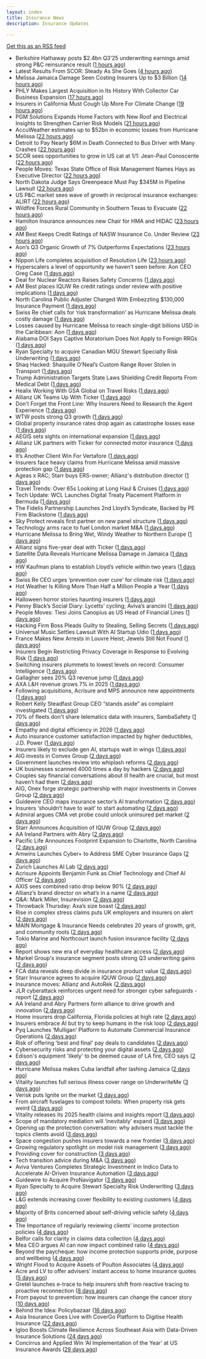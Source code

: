 ```yaml
---
layout: index
title: Insurance News
description: Insurance Updates

---
```


[Get this as an RSS feed](/insurance.rss)

<!-- news_marker starts -->
- Berkshire Hathaway posts $2.4bn Q3’25 underwriting earnings amid strong P&C reinsurance result ([1 hours ago](https://www.reinsurancene.ws/berkshire-hathaway-posts-2-4bn-q325-underwriting-earnings-amid-strong-pc-reinsurance-result/))
- Latest Results From SCOR: Steady As She Goes ([4 hours ago](https://insurance-edge.net/2025/11/01/latest-results-from-scor-steady-as-she-goes/))
- Melissa Jamaica Damage Seen Costing Insurers Up to $3 Billion ([14 hours ago](https://www.insurancejournal.com/news/international/2025/10/31/846065.htm))
- PHLY Makes Largest Acquisition in Its History With Collector Car Business Expansion ([17 hours ago](https://www.insurancejournal.com/news/national/2025/10/31/846041.htm))
- Insurers in California Must Cough Up More For Climate Change ([19 hours ago](https://insurance-edge.net/2025/10/31/insurers-in-california-must-cough-up-more-for-climate-change/))
- PGM Solutions Expands Home Factors with New Roof and Electrical Insights to Strengthen Carrier Risk Models ([21 hours ago](https://www.insurancejournal.com/services/newswire/2025/10/31/845781.htm))
- AccuWeather estimates up to $52bn in economic losses from Hurricane Melissa ([22 hours ago](https://www.reinsurancene.ws/accuweather-estimates-up-to-52bn-in-economic-losses-from-hurricane-melissa/))
- Detroit to Pay Nearly $6M in Death Connected to Bus Driver with Many Crashes ([22 hours ago](https://www.insurancejournal.com/blogs/cincinnati-insurance-company/2025/10/31/846007.htm))
- SCOR sees opportunities to grow in US cat at 1/1: Jean-Paul Conoscente ([22 hours ago](https://www.reinsurancene.ws/scor-sees-opportunities-to-grow-in-us-cat-at-1-1-jean-paul-conoscente/))
- People Moves: Texas State Office of Risk Management Names Hays as Executive Director ([22 hours ago](https://www.insurancejournal.com/news/southcentral/2025/10/31/846003.htm))
- North Dakota Judge Says Greenpeace Must Pay $345M in Pipeline Lawsuit ([22 hours ago](https://www.insurancejournal.com/news/midwest/2025/10/31/846000.htm))
- US P&C market sees wave of growth in reciprocal insurance exchanges: ALIRT ([22 hours ago](https://www.reinsurancene.ws/us-pc-market-sees-wave-of-growth-in-reciprocal-insurance-exchanges-alirt/))
- Wildfire Forces Rural Community in Southern Texas to Evacuate ([22 hours ago](https://www.insurancejournal.com/news/southcentral/2025/10/31/845997.htm))
- Hamilton Insurance announces new Chair for HMA and HIDAC ([23 hours ago](https://www.reinsurancene.ws/hamilton-insurance-announces-new-chair-for-hma-and-hidac/))
- AM Best Keeps Credit Ratings of NASW Insurance Co. Under Review ([23 hours ago](https://www.insurancejournal.com/news/east/2025/10/31/845972.htm))
- Aon’s Q3 Organic Growth of 7% Outperforms Expectations ([23 hours ago](https://www.insurancejournal.com/news/international/2025/10/31/845962.htm))
- Nippon Life completes acquisition of Resolution Life ([23 hours ago](https://www.reinsurancene.ws/nippon-life-completes-acquisition-of-resolution-life/))
- Hyperscalers a level of opportunity we haven’t seen before: Aon CEO Greg Case ([1 days ago](https://www.reinsurancene.ws/hyperscalers-a-level-of-opportunity-we-havent-seen-before-aon-ceo-greg-case/))
- Deal for Nuclear Reactors Raises Safety Concerns ([1 days ago](https://www.insurancejournal.com/news/national/2025/10/31/845968.htm))
- AM Best places IQUW Re credit ratings under review with positive implications ([1 days ago](https://www.reinsurancene.ws/am-best-places-iquw-re-credit-ratings-under-review-with-positive-implications/))
- North Carolina Public Adjuster Charged With Embezzling $130,000 Insurance Payment ([1 days ago](https://www.insurancejournal.com/news/southeast/2025/10/31/845970.htm))
- Swiss Re chief calls for ‘risk transformation’ as Hurricane Melissa deals costly damage ([1 days ago](https://www.insurancebusinessmag.com/uk/news/catastrophe/swiss-re-chief-calls-for-risk-transformation-as-hurricane-melissa-deals-costly-damage-555033.aspx))
- Losses caused by Hurricane Melissa to reach single-digit billions USD in the Caribbean: Aon ([1 days ago](https://www.reinsurancene.ws/losses-caused-by-hurricane-melissa-to-reach-single-digit-billions-usd-in-the-caribbean-aon/))
- Alabama DOI Says Captive Moratorium Does Not Apply to Foreign RRGs ([1 days ago](https://www.insurancejournal.com/news/southeast/2025/10/31/845964.htm))
- Ryan Specialty to acquire Canadian MGU Stewart Specialty Risk Underwriting ([1 days ago](https://www.reinsurancene.ws/ryan-specialty-to-acquire-canadian-mgu-stewart-specialty-risk-underwriting/))
- Shaq Hacked: Shaquille O’Neal’s Custom Range Rover Stolen in Transport ([1 days ago](https://www.insurancejournal.com/news/southeast/2025/10/31/845957.htm))
- Trump Administration Targets State Laws Shielding Credit Reports From Medical Debt ([1 days ago](https://www.insurancejournal.com/news/east/2025/10/31/845954.htm))
- Healix Working With GSA Global on Travel Risks ([1 days ago](https://insurance-edge.net/2025/10/31/healix-working-with-gsa-global-on-travel-risks/))
- Allianz UK Teams Up With Ticker ([1 days ago](https://insurance-edge.net/2025/10/31/allianz-uk-teams-up-with-ticker/))
- Don’t Forget the Front Line: Why Insurers Need to Research the Agent Experience ([1 days ago](https://www.insurancejournal.com/news/national/2025/10/31/845941.htm))
- WTW posts strong Q3 growth ([1 days ago](https://www.insurancebusinessmag.com/uk/news/breaking-news/wtw-posts-strong-q3-growth-555042.aspx))
- Global property insurance rates drop again as catastrophe losses ease ([1 days ago](https://www.insurancebusinessmag.com/uk/news/property-insurance/global-property-insurance-rates-drop-again-as-catastrophe-losses-ease-554820.aspx))
- AEGIS sets sights on international expansion ([1 days ago](https://www.insurancebusinessmag.com/uk/news/breaking-news/aegis-sets-sights-on-international-expansion-555014.aspx))
- Allianz UK partners with Ticker for connected motor insurance ([1 days ago](https://www.insurancebusinessmag.com/uk/news/auto-motor/allianz-uk-partners-with-ticker-for-connected-motor-insurance-555017.aspx))
- It’s Another Client Win For Vertafore ([1 days ago](https://insurance-edge.net/2025/10/31/its-another-client-win-for-vertafore/))
- Insurers face heavy claims from Hurricane Melissa amid massive protection gap ([1 days ago](https://www.insurancebusinessmag.com/uk/news/catastrophe/insurers-face-heavy-claims-from-hurricane-melissa-amid-massive-protection-gap-555020.aspx))
- Ageas x RAC; Starr buys ERS-owner; Allianz's distribution director ([1 days ago](https://www.postonline.co.uk/news/7959299/ageas-x-rac-starr-buys-ers-owner-allianzs-distribution-director))
- Travel Trends: Over 65s Looking at Long Haul & Cruises ([1 days ago](https://insurance-edge.net/2025/10/31/travel-trends-over-65s-looking-at-long-haul-cruises/))
- Tech Update: WCL Launches Digital Treaty Placement Platform in Bermuda ([1 days ago](https://www.insurancejournal.com/news/international/2025/10/31/845918.htm))
- The Fidelis Partnership Launches 2nd Lloyd’s Syndicate, Backed by PE Firm Blackstone ([1 days ago](https://www.insurancejournal.com/news/international/2025/10/31/845914.htm))
- Sky Protect reveals first partner on new panel structure ([1 days ago](https://www.postonline.co.uk/news/7959303/sky-protect-reveals-first-partner-on-new-panel-structure))
- Technology arms race to fuel London market M&A ([1 days ago](https://www.postonline.co.uk/lloydslondon/7959295/technology-arms-race-to-fuel-london-market-ma))
- Hurricane Melissa to Bring Wet, Windy Weather to Northern Europe ([1 days ago](https://www.insurancejournal.com/news/international/2025/10/31/845905.htm))
- Allianz signs five-year deal with Ticker ([1 days ago](https://www.postonline.co.uk/personal/7959302/allianz-signs-five-year-deal-with-ticker))
- Satellite Data Reveals Hurricane Melissa Damage in Jamaica ([1 days ago](https://www.insurancejournal.com/news/international/2025/10/31/845893.htm))
- HW Kaufman plans to establish Lloyd’s vehicle within two years ([1 days ago](https://www.postonline.co.uk/lloydslondon/7959189/hw-kaufman-plans-to-establish-lloyds-vehicle-within-two-years))
- Swiss Re CEO urges ‘prevention over cure’ for climate risk ([1 days ago](https://www.postonline.co.uk/news/7959300/swiss-re-ceo-urges-prevention-over-cure-for-climate-risk))
- Hot Weather Is Killing More Than Half a Million People a Year ([1 days ago](https://www.insurancejournal.com/news/international/2025/10/31/845889.htm))
- Halloween horror stories haunting insurers ([1 days ago](https://www.postonline.co.uk/regulation/7959179/halloween-horror-stories-haunting-insurers))
- Penny Black’s Social Diary: Lycetts’ cycling; Aviva’s arancini ([1 days ago](https://www.postonline.co.uk/people/7959105/penny-blacks-social-diary-lycetts-cycling-avivas-arancini))
- People Moves: Tiesi Joins Canopius as US Head of Financial Lines ([1 days ago](https://www.insurancejournal.com/news/national/2025/10/31/845589.htm))
- Hacking Firm Boss Pleads Guilty to Stealing, Selling Secrets ([1 days ago](https://www.insurancejournal.com/news/national/2025/10/31/845863.htm))
- Universal Music Settles Lawsuit With AI Startup Udio ([1 days ago](https://www.insurancejournal.com/news/national/2025/10/31/845859.htm))
- France Makes New Arrests in Louvre Heist; Jewels Still Not Found ([1 days ago](https://www.insurancejournal.com/news/international/2025/10/31/845845.htm))
- Insurers Begin Restricting Privacy Coverage in Response to Evolving Risk ([1 days ago](https://www.insurancejournal.com/news/national/2025/10/31/845809.htm))
- Switching insurers plummets to lowest levels on record: Consumer Intelligence ([1 days ago](https://www.insurancebusinessmag.com/uk/news/breaking-news/switching-insurers-plummets-to-lowest-levels-on-record-consumer-intelligence-554957.aspx))
- Gallagher sees 20% Q3 revenue jump ([1 days ago](https://www.insurancebusinessmag.com/uk/news/breaking-news/gallagher-sees-20-q3-revenue-jump-554956.aspx))
- AXA L&H revenue grows 7% in 2025 ([1 days ago](https://www.insurancebusinessmag.com/uk/news/breaking-news/axa-landh-revenue-grows-7-in-2025-554955.aspx))
- Following acquisitions, Acrisure and MPS announce new appointments ([1 days ago](https://www.insurancebusinessmag.com/uk/news/breaking-news/following-acquisitions-acrisure-and-mps-announce-new-appointments-554954.aspx))
- Robert Kelly Steadfast Group CEO “stands aside” as complaint investigated ([1 days ago](https://www.insurancebusinessmag.com/uk/news/breaking-news/robert-kelly-steadfast-group-ceo-stands-aside-as-complaint-investigated-554942.aspx))
- 70% of fleets don't share telematics data with insurers, SambaSafety ([1 days ago](https://www.dig-in.com/news/sambasafety-most-fleets-dont-share-telematics-data))
- Empathy and digital efficiency in 2026 ([1 days ago](https://www.dig-in.com/opinion/empathy-and-digital-efficiency-in-2026))
- Auto insurance customer satisfaction impacted by higher deductibles, J.D. Power ([1 days ago](https://www.dig-in.com/news/auto-customer-satisfaction-impacted-by-higher-deductibles))
- Insurers likely to exclude gen AI, startups wait in wings ([1 days ago](https://www.dig-in.com/news/insurers-likely-to-exclude-gen-ai-startups-wait-in-wings))
- AIG invests in Convex Group ([2 days ago](https://www.postonline.co.uk/news/7959298/aig-invests-in-convex-group))
- Government launches review into whiplash reforms ([2 days ago](https://www.postonline.co.uk/news/7959297/government-launches-review-into-whiplash-reforms))
- UK businesses scanned 4000 times a day by hackers ([2 days ago](https://www.postonline.co.uk/commercial/7959296/uk-businesses-scanned-4000-times-a-day-by-hackers))
- Couples say financial conversations about ill health are crucial, but most haven’t had them ([2 days ago](https://ifamagazine.com/couples-say-financial-conversations-about-ill-health-are-crucial-but-most-havent-had-them/))
- AIG, Onex forge strategic partnership with major investments in Convex Group ([2 days ago](https://www.insurancebusinessmag.com/uk/news/breaking-news/aig-onex-forge-strategic-partnership-with-major-investments-in-convex-group-554888.aspx))
- Guidewire CEO maps insurance sector’s AI transformation ([2 days ago](https://www.postonline.co.uk/technology/7959294/guidewire-ceo-maps-insurance-sectors-ai-transformation))
- Insurers ‘shouldn’t have to wait’ to start automating ([2 days ago](https://www.postonline.co.uk/news/7959291/insurers-shouldnt-have-to-wait-to-start-automating))
- Admiral argues CMA vet probe could unlock uninsured pet market ([2 days ago](https://www.postonline.co.uk/personal/7959292/admiral-argues-cma-vet-probe-could-unlock-uninsured-pet-market))
- Starr Announces Acquisition of IQUW Group ([2 days ago](https://www.insurtechinsights.com/starr-announces-acquisition-of-iquw-group/))
- AA Ireland Partners with Abry ([2 days ago](https://www.insurtechinsights.com/aa-ireland-partners-with-abry/))
- Pacific Life Announces Footprint Expansion to Charlotte, North Carolina ([2 days ago](https://www.insurtechinsights.com/pacific-life-announces-footprint-expansion-to-charlotte-north-carolina/))
- Amwins Launches Cyber+ to Address SME Cyber Insurance Gaps ([2 days ago](https://www.insurtechinsights.com/amwins-launches-cyber-to-address-sme-cyber-insurance-gaps/))
- Zurich Launches AI Lab ([2 days ago](https://www.insurtechinsights.com/zurich-launches-ai-lab/))
- Acrisure Appoints Benjamin Funk as Chief Technology and Chief AI Officer ([2 days ago](https://www.insurtechinsights.com/acrisure-appoints-benjamin-funk-as-chief-technology-and-chief-ai-officer/))
- AXIS sees combined ratio drop below 90% ([2 days ago](https://www.insurancebusinessmag.com/uk/news/breaking-news/axis-sees-combined-ratio-drop-below-90-251472.aspx))
- Allianz’s brand director on what’s in a name ([2 days ago](https://www.postonline.co.uk/personal/7959246/allianzs-brand-director-on-whats-in-a-name))
- Q&A: Mark Miller, Insurevision ([2 days ago](https://www.postonline.co.uk/technology/7958896/qa-mark-miller-insurevision))
- Throwback Thursday: Axa’s size boast ([2 days ago](https://www.postonline.co.uk/commercial/7956774/throwback-thursday-axas-size-boast))
- Rise in complex stress claims puts UK employers and insurers on alert ([2 days ago](https://www.insurancebusinessmag.com/uk/news/breaking-news/rise-in-complex-stress-claims-puts-uk-employers-and-insurers-on-alert-554746.aspx))
- MAIN Mortgage & Insurance Needs celebrates 20 years of growth, grit, and community roots ([2 days ago](https://www.insurancebusinessmag.com/uk/news/property-insurance/main-mortgage-and-insurance-needs-celebrates-20-years-of-growth-grit-and-community-roots-554862.aspx))
- Tokio Marine and Northcourt launch fusion insurance facility ([2 days ago](https://www.insurancebusinessmag.com/uk/news/breaking-news/tokio-marine-and-northcourt-launch-fusion-insurance-facility-554861.aspx))
- Report shows new era of everyday healthcare access ([2 days ago](https://www.insurancebusinessmag.com/uk/news/life-insurance/report-shows-new-era-of-everyday-healthcare-access-554860.aspx))
- Markel Group's insurance segment posts strong Q3 underwriting gains ([2 days ago](https://www.insurancebusinessmag.com/uk/news/breaking-news/markel-groups-insurance-segment-posts-strong-q3-underwriting-gains-554852.aspx))
- FCA data reveals deep divide in insurance product value ([2 days ago](https://www.insurancebusinessmag.com/uk/news/breaking-news/fca-data-reveals-deep-divide-in-insurance-product-value-554803.aspx))
- Starr Insurance agrees to acquire IQUW Group ([2 days ago](https://www.insurancebusinessmag.com/uk/news/breaking-news/starr-insurance-agrees-to-acquire-iquw-group-554811.aspx))
- Insurance moves: Allianz and AutoRek ([2 days ago](https://www.insurancebusinessmag.com/uk/news/breaking-news/insurance-moves-allianz-and-autorek-554808.aspx))
- JLR cyberattack reinforces urgent need for stronger cyber safeguards - report ([2 days ago](https://www.insurancebusinessmag.com/uk/news/cyber/jlr-cyberattack-reinforces-urgent-need-for-stronger-cyber-safeguards--report-554807.aspx))
- AA Ireland and Abry Partners form alliance to drive growth and innovation ([2 days ago](https://www.insurancebusinessmag.com/uk/news/auto-motor/aa-ireland-and-abry-partners-form-alliance-to-drive-growth-and-innovation-554800.aspx))
- Home insurers drop California, Florida policies at high rate ([2 days ago](https://www.dig-in.com/news/home-insurance-crisis-deepens-in-florida-california))
- Insurers embrace AI but try to keep humans in the risk loop ([2 days ago](https://www.dig-in.com/news/insurers-embrace-ai-but-try-to-keep-humans-in-the-risk-loop))
- Pyq Launches ‘Mulligan’ Platform to Automate Commercial Insurance Operations ([2 days ago](https://thefintechtimes.com/pyq-launches-mulligan-platform-to-automate-commercial-insurance-operations/))
- Risk of offering 'best and final' pay deals to candidates ([2 days ago](https://www.insurancebusinessmag.com/uk/business-strategy/risk-of-offering-best-and-final-pay-deals-to-candidates-554768.aspx))
- Cybersecurity risks and protecting your digital assets ([2 days ago](https://www.dig-in.com/podcast/cybersecurity-risks-and-protecting-your-digital-assets))
- Edison's equipment 'likely' to be deemed cause of LA fire, CEO says ([2 days ago](https://www.dig-in.com/articles/edisons-equipment-likely-to-be-deemed-cause-of-la-fire))
- Hurricane Melissa makes Cuba landfall after lashing Jamaica ([2 days ago](https://www.dig-in.com/articles/hurricane-melissa-makes-cuba-landfall-after-lashing-jamaica))
- Vitality launches full serious illness cover range on UnderwriteMe ([3 days ago](https://ifamagazine.com/vitality-launches-full-serious-illness-cover-range-on-underwriteme/))
- Verisk puts Ignite on the market ([3 days ago](https://www.postonline.co.uk/news/7959286/verisk-puts-ignite-on-the-market))
- From aircraft fuselages to compost toilets: When property risk gets weird ([3 days ago](https://www.insurancebusinessmag.com/uk/news/property-insurance/from-aircraft-fuselages-to-compost-toilets-when-property-risk-gets-weird-554699.aspx))
- Vitality releases its 2025 health claims and insights report ([3 days ago](https://ifamagazine.com/vitality-releases-its-2025-health-claims-and-insights-report/))
- Scope of mandatory mediation will ‘inevitably’ expand ([3 days ago](https://www.postonline.co.uk/claims/7959287/scope-of-mandatory-mediation-will-inevitably-expand))
- Opening up the protection conversation: why advisers must tackle the topics clients avoid ([3 days ago](https://ifamagazine.com/opening-up-the-protection-conversation-why-advisers-must-tackle-the-topics-clients-avoid/))
- Space congestion pushes insurers towards a new frontier ([3 days ago](https://www.postonline.co.uk/commercial/7958974/space-congestion-pushes-insurers-towards-a-new-frontier))
- Growing regulatory spotlight on model risk management ([3 days ago](https://www.postonline.co.uk/risk-management/7958994/growing-regulatory-spotlight-on-model-risk-management))
- Providing cover for construction ([3 days ago](https://www.postonline.co.uk/commercial/7959042/providing-cover-for-construction))
- Tech transition advice during M&A ([3 days ago](https://www.dig-in.com/news/tech-transition-advice-during-m-a))
- Aviva Ventures Completes Strategic Investment in Indico Data to Accelerate AI-Driven Insurance Automation ([3 days ago](https://www.insurtechinsights.com/aviva-ventures-completes-strategic-investment-in-indico-data-to-accelerate-ai-driven-insurance-automation/))
- Guidewire to Acquire ProNavigator ([3 days ago](https://www.insurtechinsights.com/guidewire-to-acquire-pronavigator/))
- Ryan Specialty to Acquire Stewart Specialty Risk Underwriting ([3 days ago](https://www.insurtechinsights.com/ryan-specialty-to-acquire-stewart-specialty-risk-underwriting/))
- L&G extends increasing cover flexibility to existing customers ([4 days ago](https://ifamagazine.com/lg-extends-increasing-cover-flexibility-to-existing-customers/))
- Majority of Brits concerned about self-driving vehicle safety ([4 days ago](https://www.postonline.co.uk/news/7959285/majority-of-brits-concerned-about-self-driving-vehicle-safety))
- The Importance of regularly reviewing clients’ income protection policies ([4 days ago](https://ifamagazine.com/the-importance-of-regularly-reviewing-clients-income-protection-policies/))
- Belfor calls for clarity in claims data collection ([4 days ago](https://www.postonline.co.uk/claims/7959280/belfor-calls-for-clarity-in-claims-data-collection))
- Mea CEO argues AI can now impact combined ratio ([4 days ago](https://www.postonline.co.uk/technology/7959284/mea-ceo-argues-ai-can-now-impact-combined-ratio))
- Beyond the paycheque: how income protection supports pride, purpose and wellbeing ([4 days ago](https://ifamagazine.com/protecting-what-makes-you-proud/))
- Wright Flood to Acquire Assets of Poulton Associates ([4 days ago](https://www.insurtechinsights.com/wright-flood-to-acquire-assets-of-poulton-associates/))
- Acre and LV to offer advisers’ instant access to home insurance quotes ([5 days ago](https://ifamagazine.com/acre-and-lv-to-offer-advisers-instant-access-to-home-insurance-quotes/))
- Gretel launches e-trace to help insurers shift from reactive tracing to proactive reconnection ([8 days ago](https://ifamagazine.com/gretel-launches-e-trace-to-help-insurers-shift-from-reactive-tracing-to-proactive-customer-reconnection/))
- From payout to prevention: how insurers can change the cancer story ([10 days ago](https://ifamagazine.com/from-payout-to-prevention-how-insurers-can-change-the-cancer-story/))
- Behind the Idea: Policybazaar ([16 days ago](https://thefintechtimes.com/behind-the-idea-policybazaar/))
- Asia Insurance Goes Live with CoverGo Platform to Digitise Health Insurance ([22 days ago](https://thefintechtimes.com/asia-insurance-goes-live-with-covergo-platform-to-digitise-health-insurance/))
- Igloo Boosts Climate Resilience Across Southeast Asia with Data-Driven Insurance Solutions ([24 days ago](https://thefintechtimes.com/igloo-boosts-climate-resilience-across-southeast-asia-with-data-driven-insurance-solutions/))
- Concirrus and Applied Win ‘AI Implementation of the Year’ at US Insurance Awards ([29 days ago](https://thefintechtimes.com/concirrus-ai-cuts-aviation-underwriting-time-from-36-hours-to-minutes-for-applied-aviation/))

<!-- news_marker ends -->
